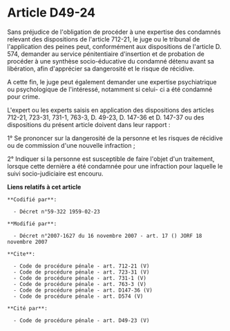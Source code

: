 # Article D49-24

Sans préjudice de l'obligation de procéder à une expertise des condamnés relevant des dispositions de l'article 712-21, le
juge ou le tribunal de l'application des peines peut, conformément aux dispositions de l'article D. 574, demander au service
pénitentiaire d'insertion et de probation de procéder à une synthèse socio-éducative du condamné détenu avant sa libération,
afin d'apprécier sa dangerosité et le risque de récidive. 

A cette fin, le juge peut également demander une expertise psychiatrique ou psychologique de l'intéressé, notamment si celui-
ci a été condamné pour crime. 

L'expert ou les experts saisis en application des dispositions des articles 712-21, 723-31, 731-1, 763-3, D. 49-23, D. 147-36
et D. 147-37 ou des dispositions du présent article doivent dans leur rapport : 

1° Se prononcer sur la dangerosité de la personne et les risques de récidive ou de commission d'une nouvelle infraction ; 

2° Indiquer si la personne est susceptible de faire l'objet d'un traitement, lorsque cette dernière a été condamnée pour une
infraction pour laquelle le suivi socio-judiciaire est encouru.

**Liens relatifs à cet article**

	**Codifié par**:

	  - Décret n°59-322 1959-02-23

	**Modifié par**:

	  - Décret n°2007-1627 du 16 novembre 2007 - art. 17 () JORF 18 novembre 2007

	**Cite**:

	  - Code de procédure pénale - art. 712-21 (V)
	  - Code de procédure pénale - art. 723-31 (V)
	  - Code de procédure pénale - art. 731-1 (V)
	  - Code de procédure pénale - art. 763-3 (V)
	  - Code de procédure pénale - art. D147-36 (V)
	  - Code de procédure pénale - art. D574 (V)

	**Cité par**:

	  - Code de procédure pénale - art. D49-23 (V)
